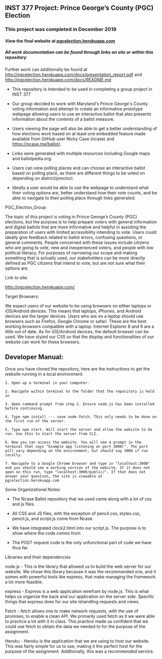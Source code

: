 ## INST 377 Project: Prince George’s County (PGC) Election

### This project was completed in December 2019

#### View the final website at [pgcelection.herokuapp.com](https://pgcelection.herokuapp.com/)

##### All work documentation can be found through links on site or within this repository

Further work can additionally be found at http://pgcelection.herokuapp.com/docs/presentation_report.pdf and http://pgcelection.herokuapp.com/docs/README.md

- This repository is intended to be used in completing a group project in INST 377

- Our group decided to work with Maryland's Prince George's County voting information and attempt to create an informative prototype webpage allowing users to use an interactive ballot that also presents information about the contents of a ballot measure.

- Users viewing the page will also be able to get a better understanding of how elections work based on at least one
  embedded feature made available from GitHub user Nicky Case (ncase) and https://ncase.me/ballot/.

- Links were generated with multiple resources including Google maps and ballotpedia.org.

- Users can view polling places and can choose an interactive ballot based on polling place,
  as there are different things to be voted on depending on district/precinct.

- Ideally a user would be able to use the webpage to understand what their voting options are, better understand how
  their vote counts, and be able to navigate to their polling place through links generated.


PGC_Election_Group

The topic of this project is voting in Prince George’s County (PGC) elections, but the purpose is to help prepare voters with general information and digital ballots that are more informative and helpful in assisting the preparation of users with limited accessibility intending to vote. Users could ideally give feedback related to ballot errors, confusing questions, or general comments. People concerned with these issues include citizens who are going to vote, new and inexperienced voters, and people with low political literacy. For purposes of narrowing our scope and making something that is actually used, our stakeholders can be more directly defined as PGC citizens that intend to vote, but are not sure what their options are.

Link to site:

http://pgcelection.herokuapp.com/

Target Browsers:

We expect users of our website to be using browsers on either laptops or iOS/Android devices. This means that laptops, iPhones, and Android devices are the targer devices. Users who are on a laptop should use browsers such as Firefox, Google Chrome or safari. These are the best working browsers compatible with a laptop. Internet Explorer 8 and 9 are a little out of date. As for iOS/Android devices, the default browser can be used.  We have styled our CSS so that the display and functionalities of our website can work for these browsers.

## Developer Manual:



Once you have cloned the repository, here are the instructions to get the website running in a local environment:

    1. Open up a terminal in your computer.

    2. Navigate within terminal to the folder that the repository is held in

    3. Open command prompt from step 2. Ensure node.js has been installed before continuing.

    4. Type npm install --- save node-fetch. This only needs to be done on the first run of the server.

    5. Type npm start. Will start the server and allow the website to be run. Use this to start the server from CLI.

    6. Now you can access the website. You will see a prompt in the terminal that says "Example app listening on port 3000!". The port will vary depending on the environment, but should say 3000 if run locally.

    7. Navigate to a Google Chrome browser and type in "localhost:3000" and you should see a working version of the website. If it does not open on this run, type "localhost:3000/public/". If that does not answer your question, the site is viewable at pgcelection.herokuapp.com

Some Organizational Notes:

- The Ncase Ballot repository that we used came along with a lot of css and js files.

- All CSS and JS files, with the exception of pencil.css, styles.css, pencil.js, and script.js come from Ncase

- We have integrated clock2.html into our script.js. The purpose is to show where the code comes from.

- The POST request code is the only unfunctional part of code we have thus far.


Libraries and their dependencies

node.js - This is the library that allowed us to build the web server for our website. We chose this
library because it was the recommended one, and it somes with powerful tools like express, that make managing
the framework a lot more feasible.


express - Express is a web application wirefram by node.js. This is what helps us organize the back end
our application on the server side. Specific things that express does for our site ishandling requests and
views.


Fetch - fetch allows one to make network requests, with the use of promises, to enable a clean API.
We primarily used fetch as it we were able to practice a lot with it in class. This practice made us
confident that we could use fetch to obtain the data we needed to for the purpose of the assignment.


Heroku - Heroku is the application that we are using to host our website. This was fairly simple for
us to use, making it the perfect host for the purpose of the assignment. Additionally, this was a recommended
service.
